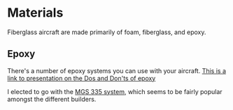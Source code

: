 # Materials

Fiberglass aircraft are made primarily of foam, fiberglass, and epoxy.

## Epoxy

There's a number of epoxy systems you can use with your aircraft. <a href="http://www.cozybuilders.org/Oshkosh_Presentations/2006_EpoxyDoDonts.pdf" data-proofer-ignore>This is a link to presentation on the Dos and Don'ts of epoxy</a>

I elected to go with the [MGS 335 system](https://www.aircraftspruce.com/catalog/cmpages/mgsresin.php), which seems to be fairly popular amongst the different builders.
